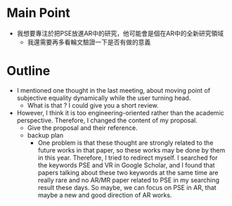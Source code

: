 # Main Point
- 我想要專注於把PSE放進AR中的研究，他可能會是個在AR中的全新研究領域
	- 我還需要再多看輪文驗證一下是否有做的意義
# Outline
- I mentioned one thought in the last meeting, about moving point of subjective equality dynamically while the user turning head.
	- What is that ? I could give you a short review.
- However, I think it is too engineering-oriented rather than the academic perspective. Therefore, I changed the content of my proposal.
	- Give the proposal and their reference.
	- backup plan
		- One problem is that these thought are strongly related to the future works in that paper, so these works may be done by them in this year. Therefore, I tried to redirect myself. I searched for the keywords PSE and VR in Google Scholar, and I found that papers talking about these two keywords at the same time are really rare and no AR/MR paper related to PSE in my searching result these days. So maybe, we can focus on PSE in AR, that maybe a new and good direction of AR works.